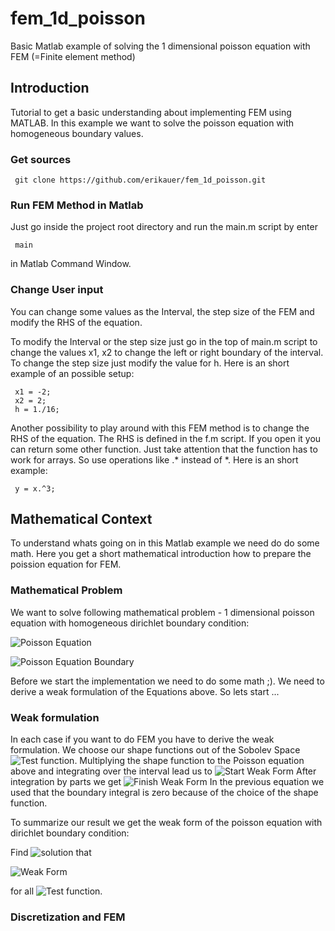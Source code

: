 # fem_1d_poisson
Basic Matlab example of solving the 1 dimensional poisson equation with FEM (=Finite element method)

## Introduction
Tutorial to get a basic understanding about implementing FEM using MATLAB. In this example we want to solve the poisson
equation with homogeneous boundary values.

### Get sources
     git clone https://github.com/erikauer/fem_1d_poisson.git

### Run FEM Method in Matlab
Just go inside the project root directory and run the main.m script by enter

     main
 
in Matlab Command Window.

### Change User input
You can change some values as the Interval, the step size of the FEM and modify the RHS of the equation.

To modify the Interval or the step size just go in the top of main.m script to change the values x1, x2 to change
the left or right boundary of the interval. To change the step size just modify the value for h. Here is an short
example of an possible setup:

     x1 = -2;
     x2 = 2;
     h = 1./16;

Another possibility to play around with this FEM method is to change the RHS of the equation. The RHS is defined in the
f.m script. If you open it you can return some other function. Just take attention that the function has to work for 
arrays. So use operations like .* instead of *. Here is an short example:

     y = x.^3;

## Mathematical Context
To understand whats going on in this Matlab example we need do do some math. Here you get a short mathematical
introduction how to prepare the poission equation for FEM.

### Mathematical Problem
We want to solve following mathematical problem - 1 dimensional poisson equation with homogeneous dirichlet boundary condition:

![Poisson Equation](http://mathurl.com/jckmjwh.png)

![Poisson Equation Boundary](http://mathurl.com/jnfb5r9.png)

Before we start the implementation we need to do some math ;). We need to derive a weak formulation of the Equations above.
So lets start ...

### Weak formulation
In each case if you want to do FEM you have to derive the weak formulation. We choose our shape functions out of the 
Sobolev Space ![Test function](http://mathurl.com/jqayfas.png). Multiplying the shape function to the Poisson equation 
above and integrating over the interval lead us to
![Start Weak Form](http://mathurl.com/hmlp92d.png)
After integration by parts we get 
![Finish Weak Form](http://mathurl.com/z6wgk5c.png)
In the previous equation we used that the boundary integral is zero because of the choice of the shape function.

To summarize our result we get the weak form of the poisson equation with dirichlet boundary condition:

Find ![solution](http://mathurl.com/zf5rrkt.png)  that

![Weak Form](http://mathurl.com/z4chy3m.png)

for all ![Test function](http://mathurl.com/jqayfas.png).

###  Discretization and FEM